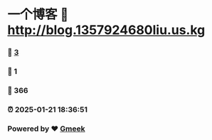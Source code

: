 # 一个博客 :link: http://blog.1357924680liu.us.kg 
### :page_facing_up: [3](http://blog.1357924680liu.us.kg/tag.html) 
### :speech_balloon: 1 
### :hibiscus: 366 
### :alarm_clock: 2025-01-21 18:36:51 
### Powered by :heart: [Gmeek](https://github.com/Meekdai/Gmeek)
